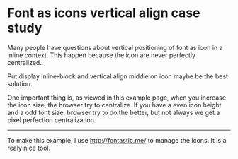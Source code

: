 Font as icons vertical align case study
=======================================

Many people have questions about vertical positioning of font as icon in a inline context. This happen because the icon are never perfectly centralized.

Put display inline-block and vertical align middle on icon maybe be the best solution.

One important thing is, as viewed in this example page, when you increase the icon size, the browser try to centralize.
If you have a even icon height and a odd font size, browser try to do the better, but not always we get a pixel perfection centralization.


----------


To make this example, i use http://fontastic.me/ to manage the icons. It is a realy nice tool.